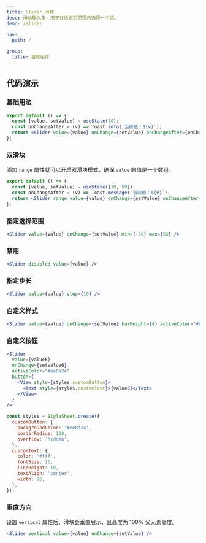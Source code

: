 ```yaml
---
title: Slider 滑块
desc: 滑动输入条，用于在给定的范围内选择一个值。
demo: /slider

nav:
  path: /

group:
  title: 基础组件
---
```


## 代码演示

### 基础用法

```jsx
export default () => {
  const [value, setValue] = useState(10);
  const onChangeAfter = (v) => Toast.info(`当前值：${v}`);
  return <Slider value={value} onChange={setValue} onChangeAfter={onChangeAfter} />;
};
```

### 双滑块

添加 `range` 属性就可以开启双滑块模式，确保 `value` 的值是一个数组。

```jsx
export default () => {
  const [value, setValue] = useState([10, 50]);
  const onChangeAfter = (v) => Toast.message(`当前值：${v}`);
  return <Slider range value={value} onChange={setValue} onChangeAfter={onChangeAfter} />;
};
```

### 指定选择范围

```jsx
<Slider value={value} onChange={setValue} min={-50} max={50} />
```

### 禁用

```jsx
<Slider disabled value={value} />
```

### 指定步长

```jsx
<Slider value={value} step={10} />
```

### 自定义样式

```jsx
<Slider value={value} onChange={setValue} barHeight={4} activeColor="#ee0a24" />
```

### 自定义按钮

```jsx
<Slider
  value={value6}
  onChange={setValue6}
  activeColor="#ee0a24"
  button={
    <View style={styles.customButton}>
      <Text style={styles.customText}>{value6}</Text>
    </View>
  }
/>

const styles = StyleSheet.create({
  customButton: {
    backgroundColor: '#ee0a24',
    borderRadius: 100,
    overflow: 'hidden',
  },
  customText: {
    color: '#fff',
    fontSize: 10,
    lineHeight: 18,
    textAlign: 'center',
    width: 26,
  },
});
```

### 垂直方向

设置 `vertical` 属性后，滑块会垂直展示，且高度为 100% 父元素高度。

```jsx
<Slider vertical value={value} onChange={setValue} />
```
